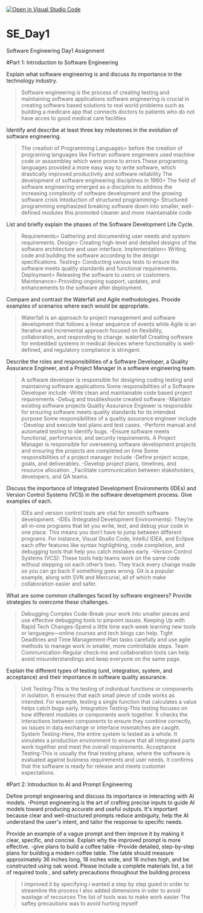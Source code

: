 [![Open in Visual Studio Code](https://classroom.github.com/assets/open-in-vscode-2e0aaae1b6195c2367325f4f02e2d04e9abb55f0b24a779b69b11b9e10269abc.svg)](https://classroom.github.com/online_ide?assignment_repo_id=18367710&assignment_repo_type=AssignmentRepo)
# SE_Day1
Software Engineering Day1 Assignment

#Part 1: Introduction to Software Engineering

Explain what software engineering is and discuss its importance in the technology industry.
>Software engineering is the process of creating testing and maintaining software applications
>software engineering is crucial in creating software based solutions to real world problems such as building a medicare app that connects doctors to patients who do not have acces to good medical care facilities

Identify and describe at least three key milestones in the evolution of software engineering.
>The creation of Programming Languages> before the creation of programing languages like Fortran software engeneers used machine code or asssembley which were prone to errors.These programing languages provided a more easy way to write software, which drastically improved productivity and software reliability
>The development of software engineering disciplines in 1960> The field of software engineering emerged as a discipline to address the increasing complexity of software development and the growing software crisis
>Intoduction of structured programming> Structured programming emphasized breaking software down into smaller, well-defined modules this promoted cleaner and more maintainable code

List and briefly explain the phases of the Software Development Life Cycle.
>Requirements> Gathering and documenting user needs and system requirements.
>Design> Creating high-level and detailed designs of the software architecture and user interface.
>Implementation> Writing code and building the software according to the design specifications.
>Testing> Conducting various tests to ensure the software meets quality standards and functional requirements.
>Deployment> Releasing the software to users or customers.
>Maintenance>  Providing ongoing support, updates, and enhancements to the software after deployment.

Compare and contrast the Waterfall and Agile methodologies. Provide examples of scenarios where each would be appropriate.
>Waterfall is an approach to project management and software development that follows a linear sequence of events while Agile is an Iterative and incremental approach focused on flexibility, collaboration, and responding to change.
>waterfall Creating software for embedded systems in medical devices where functionality is well-defined, and regulatory compliance is stringent.

Describe the roles and responsibilities of a Software Developer, a Quality Assurance Engineer, and a Project Manager in a software engineering team.
>A software developer is responsible for designing coding testing and maintaining software applications 
>Some responsibilities of a Software Developer include
-Write clean and maintainable code based project requirements 
-Debug and troubleshoote created software 
-Maintain existing software projects
>Quality Assurance Engineer is responsible for ensuring software meets quality standards for its intended purpose 
>Some responsibilities of a quality assurance engineer include 
-Develop and execute test plans and test cases.
-Perform manual and automated testing to identify bugs.
-Ensure software meets functional, performance, and security requirements.
>A Project Manager is responsible for overseeing software development projects and ensuring the projects are completed on time 
>Some responsibilities of a project manager include
-Define project scope, goals, and deliverables.
-Develop project plans, timelines, and resource allocation.
_Facilitate communication between stakeholders, developers, and QA teams.

Discuss the importance of Integrated Development Environments (IDEs) and Version Control Systems (VCS) in the software development process. Give examples of each.
>IDEs and version control tools are vital for smooth software development.
-IDEs (Integrated Development Environments):
They’re all-in-one programs that let you write, test, and debug your code in one place. This means you don’t have to jump between different programs. For instance, Visual Studio Code, IntelliJ IDEA, and Eclipse each offer features like syntax highlighting, code completion, and debugging tools that help you catch mistakes early.
-Version Control Systems (VCS):
These tools help teams work on the same code without stepping on each other’s toes. They track every change made so you can go back if something goes wrong. Git is a popular example, along with SVN and Mercurial, all of which make collaboration easier and safer.
 
What are some common challenges faced by software engineers? Provide strategies to overcome these challenges.
>Debugging Complex Code-Break your work into smaller pieces and use effective debugging tools to pinpoint issues.
>Keeping Up with Rapid Tech Changes-Spend a little time each week learning new tools or languages—online courses and tech blogs can help.
>Tight Deadlines and Time Management-Plan tasks carefully and use agile methods to manage work in smaller, more controllable steps.
>Team Communication-Regular check-ins and collaboration tools can help avoid misunderstandings and keep everyone on the same page.

Explain the different types of testing (unit, integration, system, and acceptance) and their importance in software quality assurance.

>Unit Testing-This is the testing of individual functions or components in isolation. It ensures that each small piece of code works as intended. For example, testing a single function that calculates a value helps catch bugs early.
>Integration Testing-This testing focuses on how different modules or components work together. It checks the interactions between components to ensure they combine correctly, so issues in data exchange or interface mismatches are caught.
>System Testing-Here, the entire system is tested as a whole. It simulates a production environment to ensure that all integrated parts work together and meet the overall requirements.
>Acceptance Testing-This is usually the final testing phase, where the software is evaluated against business requirements and user needs. It confirms that the software is ready for release and meets customer expectations.

#Part 2: Introduction to AI and Prompt Engineering


Define prompt engineering and discuss its importance in interacting with AI models.
-Prompt engineering is the art of crafting precise inputs to guide AI models toward producing accurate and useful outputs. It's important because clear and well-structured prompts reduce ambiguity, help the AI understand the user's intent, and tailor the response to specific needs.

Provide an example of a vague prompt and then improve it by making it clear, specific, and concise. Explain why the improved prompt is more effective.
-give plans to build a coffee table 
-Provide detailed, step-by-step plans for building a modern coffee table. The table should measure approximately 36 inches long, 18 inches wide, and 16 inches high, and be constructed using oak wood. Please include a complete materials list, a list of required tools , and safety precautions throughout the building process
>I improved it by specifying i wanted a step by step guied in order to streamline the process
>I also added dimensions in oder to avoid wastage of recources
>The list of tools was to make work easier
>The saftey precautions was to avoid hurting myself 
